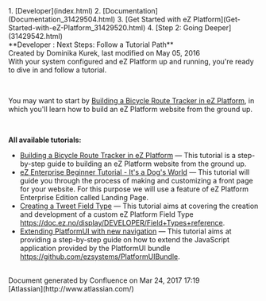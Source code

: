 <div id="page">
<div id="main" class="aui-page-panel">
<div id="main-header">
<div id="breadcrumb-section">
1.  [Developer](index.html)
2.  [Documentation](Documentation_31429504.html)
3.  [Get Started with eZ Platform](Get-Started-with-eZ-Platform_31429520.html)
4.  [Step 2: Going Deeper](31429542.html)

</div>
**Developer : Next Steps: Follow a Tutorial Path**

</div>
<div id="content" class="view">
<div class="page-metadata">
Created by Dominika Kurek, last modified on May 05, 2016

</div>
<div id="main-content" class="wiki-content group">
<div class="contentLayout2">
<div class="columnLayout two-right-sidebar"
data-layout="two-right-sidebar">
<div class="cell normal" data-type="normal">
<div class="innerCell">
With your system configured and eZ Platform up and running, you're ready to dive in and follow a tutorial.

 

You may want to start by [Building a Bicycle Route Tracker in eZ Platform](Building-a-Bicycle-Route-Tracker-in-eZ-Platform_31431606.html), in which you'll learn how to build an eZ Platform website from the ground up.

 

**All available tutorials:**

-   [Building a Bicycle Route Tracker in eZ Platform](Building-a-Bicycle-Route-Tracker-in-eZ-Platform_31431606.html) — This tutorial is a step-by-step guide to building an eZ Platform website from the ground up. 
-   [eZ Enterprise Beginner Tutorial - It's a Dog's World](32868209.html) — This tutorial will guide you through the process of making and customizing a front page for your website. For this purpose we will use a feature of eZ Platform Enterprise Edition called Landing Page.
-   [Creating a Tweet Field Type](Creating-a-Tweet-Field-Type_31429766.html) — This tutorial aims at covering the creation and development of a custom eZ Platform Field Type <https://doc.ez.no/display/DEVELOPER/Field+Types+reference>.
-   [Extending PlatformUI with new navigation](Extending-PlatformUI-with-new-navigation_31430235.html) — This tutorial aims at providing a step-by-step guide on how to extend the JavaScript application provided by the PlatformUI bundle <https://github.com/ezsystems/PlatformUIBundle>.

</div>
</div>
<div class="cell aside" data-type="aside">
<div class="innerCell">
 

</div>
</div>
</div>
</div>
</div>
</div>
</div>
<div id="footer" role="contentinfo">
<div class="section footer-body">
Document generated by Confluence on Mar 24, 2017 17:19

<div id="footer-logo">
[Atlassian](http://www.atlassian.com/)

</div>
</div>
</div>
</div>


